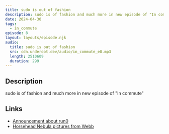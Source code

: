 ```yaml
---
title: sudo is out of fashion
description: sudo is of fashion and much more in new episode of "In commute"
date: 2024-04-30
tags:
  - in_commute
episode: 8
layout: layouts/episode.njk
audio:
  title: sudo is out of fashion
  src: cdn.underoot.dev/audio/in_commute_e8.mp3
  length: 2510609
  duration: 299
---
```

## Description
sudo is of fashion and much more in new episode of "In commute"

## Links
- <a href="https://mastodon.social/@pid_eins/112353324518585654" target="_blank">Announcement about run0</a>
- <a href="https://www.esa.int/Science_Exploration/Space_Science/Webb/Webb_captures_iconic_Horsehead_Nebula_in_unprecedented_detail" target="_blank">Horsehead Nebula pictures from Webb</a>
